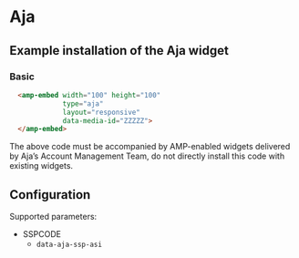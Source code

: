 <!---
Copyright 2019 The AMP HTML Authors. All Rights Reserved.

Licensed under the Apache License, Version 2.0 (the "License");
you may not use this file except in compliance with the License.
You may obtain a copy of the License at

      http://www.apache.org/licenses/LICENSE-2.0

Unless required by applicable law or agreed to in writing, software
distributed under the License is distributed on an "AS-IS" BASIS,
WITHOUT WARRANTIES OR CONDITIONS OF ANY KIND, either express or implied.
See the License for the specific language governing permissions and
limitations under the License.
-->

# Aja

## Example installation of the Aja widget

### Basic

```html
  <amp-embed width="100" height="100"
             type="aja"
             layout="responsive"
             data-media-id="ZZZZZ">
  </amp-embed>
```

The above code must be accompanied by AMP-enabled widgets delivered by Aja’s Account Management Team,
do not directly install this code with existing widgets.


## Configuration

Supported parameters:

- SSPCODE
  - `data-aja-ssp-asi`